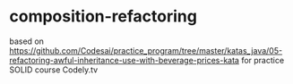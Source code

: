 # composition-refactoring
based on https://github.com/Codesai/practice_program/tree/master/katas_java/05-refactoring-awful-inheritance-use-with-beverage-prices-kata for practice SOLID course Codely.tv

